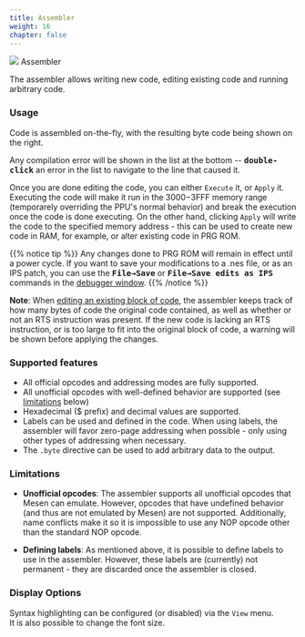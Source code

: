 ```yaml
---
title: Assembler
weight: 16
chapter: false
---
```


<div class="imgBox"><div>
	<img src="/images/Assembler.png" />
	<span>Assembler</span>
</div></div>

The assembler allows writing new code, editing existing code and running arbitrary code.

### Usage ###

Code is assembled on-the-fly, with the resulting byte code being shown on the right.  

Any compilation error will be shown in the list at the bottom -- **<kbd>double-click</kbd>** an error in the list to navigate to the line that caused it.

Once you are done editing the code, you can either `Execute` it, or `Apply` it. Executing the code will make it run in the $3000-$3FFF memory range (temporarely overriding the PPU's normal behavior) and break the execution once the code is done executing. On the other hand, clicking `Apply` will write the code to the specified memory address - this can be used to create new code in RAM, for example, or alter existing code in PRG ROM.

{{% notice tip %}}
Any changes done to PRG ROM will remain in effect until a power cycle. If you want to save your modifications to a .nes file, or as an IPS patch, you can use the **<kbd>File&rarr;Save</kbd>** or **<kbd>File&rarr;Save edits as IPS</kbd>** commands in the [debugger window](/debugging/debugger.html).
{{% /notice %}}

**Note**: When [editing an existing block of code](/debugging/debugger.html#how-to-edit-code), the assembler keeps track of how many bytes of code the original code contained, as well as whether or not an RTS instruction was present. If the new code is lacking an RTS instruction, or is too large to fit into the original block of code, a warning will be shown before applying the changes.


### Supported features ###

* All official opcodes and addressing modes are fully supported.
* All unofficial opcodes with well-defined behavior are supported (see [limitations](#limitations) below)
* Hexadecimal ($ prefix) and decimal values are supported.
* Labels can be used and defined in the code. When using labels, the assembler will favor zero-page addressing when possible - only using other types of addressing when necessary.
* The `.byte` directive can be used to add arbitrary data to the output.

### Limitations ###

* **Unofficial opcodes**: The assembler supports all unofficial opcodes that Mesen can emulate. However, opcodes that have undefined behavior (and thus are not emulated by Mesen) are not supported. Additionally, name conflicts make it so it is impossible to use any NOP opcode other than the standard NOP opcode.

* **Defining labels**: As mentioned above, it is possible to define labels to use in the assembler. However, these labels are (currently) not permanent - they are discarded once the assembler is closed.


### Display Options ###

Syntax highlighting can be configured (or disabled) via the `View` menu.  
It is also possible to change the font size.